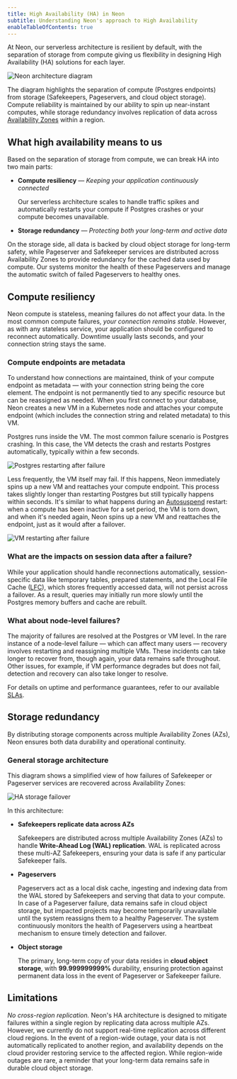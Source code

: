 ```yaml
---
title: High Availability (HA) in Neon
subtitle: Understanding Neon's approach to High Availability
enableTableOfContents: true
---
```


At Neon, our serverless architecture is resilient by default, with the separation of storage from compute giving us flexibility in designing High Availability (HA) solutions for each layer.

![Neon architecture diagram](/docs/introduction/neon_architecture_4.jpg)

The diagram highlights the separation of compute (Postgres endpoints) from storage (Safekeepers, Pageservers, and cloud object storage). Compute reliability is maintained by our ability to spin up near-instant computes, while storage redundancy involves replication of data across [Availability Zones](https://en.wikipedia.org/wiki/Availability_zone) within a region.

## What high availability means to us

Based on the separation of storage from compute, we can break HA into two main parts:

- **Compute resiliency** &#8212; _Keeping your application continuously connected_

  Our serverless architecture scales to handle traffic spikes and automatically restarts your compute if Postgres crashes or your compute becomes unavailable.

- **Storage redundancy** &#8212; _Protecting both your long-term and active data_

On the storage side, all data is backed by cloud object storage for long-term safety, while Pageserver and Safekeeper services are distributed across Availability Zones to provide redundancy for the cached data used by compute. Our systems monitor the health of these Pageservers and manage the automatic switch of failed Pageservers to healthy ones.

## Compute resiliency

Neon compute is stateless, meaning failures do not affect your data. In the most common compute failures, _your connection remains stable_. However, as with any stateless service, your application should be configured to reconnect automatically. Downtime usually lasts seconds, and your connection string stays the same.

### Compute endpoints are metadata

To understand how connections are maintained, think of your compute endpoint as metadata — with your connection string being the core element. The endpoint is not permanently tied to any specific resource but can be reassigned as needed. When you first connect to your database, Neon creates a new VM in a Kubernetes node and attaches your compute endpoint (which includes the connection string and related metadata) to this VM.

Postgres runs inside the VM. The most common failure scenario is Postgres crashing. In this case, the VM detects the crash and restarts Postgres automatically, typically within a few seconds.

![Postgres restarting after failure](/docs/introduction/postgres_fails.png)

Less frequently, the VM itself may fail. If this happens, Neon immediately spins up a new VM and reattaches your compute endpoint. This process takes slightly longer than restarting Postgres but still typically happens within seconds. It's similar to what happens during an [Autosuspend](/docs/guides/auto-suspend-guide) restart: when a compute has been inactive for a set period, the VM is torn down, and when it's needed again, Neon spins up a new VM and reattaches the endpoint, just as it would after a failover.

![VM restarting after failure](/docs/introduction/vm_fails.png)

### What are the impacts on session data after a failure?

While your application should handle reconnections automatically, session-specific data like temporary tables, prepared statements, and the Local File Cache ([LFC](/docs/reference/glossary#local-file-cache)), which stores frequently accessed data, will not persist across a failover. As a result, queries may initially run more slowly until the Postgres memory buffers and cache are rebuilt.

### What about node-level failures?

The majority of failures are resolved at the Postgres or VM level. In the rare instance of a node-level failure — which can affect many users — recovery involves restarting and reassigning multiple VMs. These incidents can take longer to recover from, though again, your data remains safe throughout. Other issues, for example, if VM performance degrades but does not fail, detection and recovery can also take longer to resolve.

For details on uptime and performance guarantees, refer to our available [SLAs](/docs/introduction/support#slas).

## Storage redundancy

By distributing storage components across multiple Availability Zones (AZs), Neon ensures both data durability and operational continuity.

### General storage architecture

This diagram shows a simplified view of how failures of Safekeeper or Pageserver services are recovered across Availability Zones:

![HA storage failover](/docs/introduction/HA-storage-failover.png)

In this architecture:

- **Safekeepers replicate data across AZs**

  Safekeepers are distributed across multiple Availability Zones (AZs) to handle **Write-Ahead Log (WAL) replication**. WAL is replicated across these multi-AZ Safekeepers, ensuring your data is safe if any particular Safekeeper fails.

- **Pageservers**

  Pageservers act as a local disk cache, ingesting and indexing data from the WAL stored by Safekeepers and serving that data to your compute. In case of a Pageserver failure, data remains safe in cloud object storage, but impacted projects may become temporarily unavailable until the system reassigns them to a healthy Pageserver. The system continuously monitors the health of Pageservers using a heartbeat mechanism to ensure timely detection and failover.

- **Object storage**

  The primary, long-term copy of your data resides in **cloud object storage**, with **99.999999999%** durability, ensuring protection against permanent data loss in the event of Pageserver or Safekeeper failure.

## Limitations

_No cross-region replication._ Neon's HA architecture is designed to mitigate failures within a single region by replicating data across multiple AZs. However, we currently do not support real-time replication across different cloud regions. In the event of a region-wide outage, your data is not automatically replicated to another region, and availability depends on the cloud provider restoring service to the affected region. While region-wide outages are rare, a reminder that your long-term data remains safe in durable cloud object storage.
